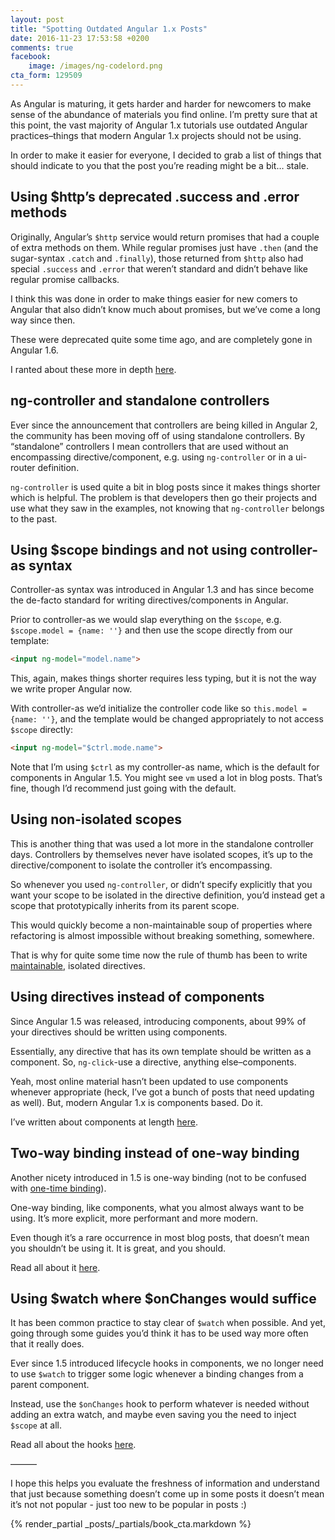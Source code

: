 ```yaml
---
layout: post
title: "Spotting Outdated Angular 1.x Posts"
date: 2016-11-23 17:53:58 +0200
comments: true
facebook:
    image: /images/ng-codelord.png
cta_form: 129509
---
```


As Angular is maturing, it gets harder and harder for newcomers to make sense of the abundance of materials you find online.
I’m pretty sure that at this point, the vast majority of Angular 1.x tutorials use outdated Angular practices–things that modern Angular 1.x projects should not be using.

In order to make it easier for everyone, I decided to grab a list of things that should indicate to you that the post you’re reading might be a bit… stale.
  
## Using $http’s deprecated .success and .error methods

Originally, Angular’s `$http` service would return promises that had a couple of extra methods on them.
While regular promises just have `.then` (and the sugar-syntax `.catch` and `.finally`), those returned from `$http` also had special `.success` and `.error` that weren’t standard and didn’t behave like regular promise callbacks.

I think this was done in order to make things easier for new comers to Angular that also didn’t know much about promises, but we’ve come a long way since then.

These were deprecated quite some time ago, and are completely gone in Angular 1.6.

I ranted about these more in depth [here](http://www.codelord.net/2015/05/25/dont-use-$https-success/).

## ng-controller and standalone controllers

Ever since the announcement that controllers are being killed in Angular 2, the community has been moving off of using standalone controllers.
By “standalone” controllers I mean controllers that are used without an encompassing directive/component, e.g. using `ng-controller` or in a ui-router definition.

`ng-controller` is used quite a bit in blog posts since it makes things shorter which is helpful.
The problem is that developers then go their projects and use what they saw in the examples, not knowing that `ng-controller` belongs to the past.

## Using $scope bindings and not using controller-as syntax

Controller-as syntax was introduced in Angular 1.3 and has since become the de-facto standard for writing directives/components in Angular.

Prior to controller-as we would slap everything on the `$scope`, e.g. `$scope.model = {name: ''}` and then use the scope directly from our template:

```html
<input ng-model="model.name">
```

This, again, makes things shorter requires less typing, but it is not the way we write proper Angular now.

With controller-as we’d initialize the controller code like so `this.model = {name: ''}`, and the template would be changed appropriately to not access `$scope` directly:

```html
<input ng-model="$ctrl.mode.name">
```

Note that I’m using `$ctrl` as my controller-as name, which is the default for components in Angular 1.5.
You might see `vm` used a lot in blog posts.
That’s fine, though I’d recommend just going with the default.

## Using non-isolated scopes

This is another thing that was used a lot more in the standalone controller days.
Controllers by themselves never have isolated scopes, it’s up to the directive/component to isolate the controller it’s encompassing.

So whenever you used `ng-controller`, or didn’t specify explicitly that you want your scope to be isolated in the directive definition, you’d instead get a scope that prototypically inherits from its parent scope.

This would quickly become a non-maintainable soup of properties where refactoring is almost impossible without breaking something, somewhere.

That is why for quite some time now the rule of thumb has been to write [maintainable](http://www.codelord.net/2014/03/30/writing-more-maintainable-angular-dot-js-directives/), isolated directives.

## Using directives instead of components

Since Angular 1.5 was released, introducing components, about 99% of your directives should be written using components.

Essentially, any directive that has its own template should be written as a component.
So, `ng-click`-use a directive, anything else–components.

Yeah, most online material hasn’t been updated to use components whenever appropriate (heck, I’ve got a bunch of posts that need updating as well).
But, modern Angular 1.x is components based.
Do it.

I’ve written about components at length [here](http://www.codelord.net/2015/12/17/angulars-component-what-is-it-good-for/).

## Two-way binding instead of one-way binding

Another nicety introduced in 1.5 is one-way binding (not to be confused with [one-time binding](https://toddmotto.com/angular-one-time-binding-syntax/)).

One-way binding, like components, what you almost always want to be using.
It’s more explicit, more performant and more modern.

Even though it’s a rare occurrence in most blog posts, that doesn’t mean you shouldn’t be using it.
It is great, and you should. 

Read all about it [here](http://www.codelord.net/2016/05/19/understanding-angulars-one-way-binding/).

## Using $watch where $onChanges would suffice

It has been common practice to stay clear of `$watch` when possible.
And yet, going through some guides you’d think it has to be used way more often that it really does.

Ever since 1.5 introduced lifecycle hooks in components, we no longer need to use `$watch` to trigger some logic whenever a binding changes from a parent component.

Instead, use the `$onChanges` hook to perform whatever is needed without adding an extra watch,
 and maybe even saving you the need to inject `$scope` at all.

Read all about the hooks [here](http://www.codelord.net/2016/04/14/angular-1-dot-5-new-component-lifecycle-hooks/).

———

I hope this helps you evaluate the freshness of information and understand that just because something doesn’t come up in some posts it doesn’t mean it’s not not popular - just too new to be popular in posts :)

{% render_partial _posts/_partials/book_cta.markdown %}
